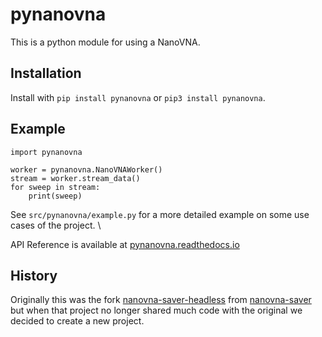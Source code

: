 # pynanovna
This is a python module for using a NanoVNA.

## Installation
Install with `pip install pynanovna` or `pip3 install pynanovna`.

## Example
```
import pynanovna

worker = pynanovna.NanoVNAWorker()
stream = worker.stream_data()
for sweep in stream:
    print(sweep)
```

See `src/pynanovna/example.py` for a more detailed example on some use cases of the project. \

API Reference is available at [pynanovna.readthedocs.io](https://pynanovna.readthedocs.io/en/latest)


## History
Originally this was the fork [nanovna-saver-headless](https://github.com/PICC-Group/nanovna-saver-headless) from [nanovna-saver](https://github.com/NanoVNA-Saver/nanovna-saver) but when that project no longer shared much code with the original we decided to create a new project.

